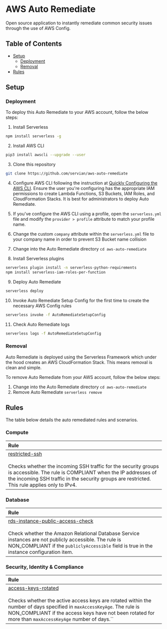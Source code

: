 # AWS Auto Remediate

Open source application to instantly remediate common security issues through the use of AWS Config.

## Table of Contents

- [Setup](#setup)
  - [Deployment](#deployment)
  - [Removal](#removal)
- [Rules](#rules)

## Setup
### Deployment

To deploy this Auto Remediate to your AWS account, follow the below steps:

01. Install Serverless

   ```bash
   npm install serverless -g
   ```

02. Install AWS CLI

   ```bash
   pip3 install awscli --upgrade --user
   ```

03. Clone this repository

   ```bash
   git clone https://github.com/servian/aws-auto-remediate
   ```

04. Configure AWS CLI following the instruction at [Quickly Configuring the AWS CLI](https://docs.aws.amazon.com/cli/latest/userguide/cli-chap-configure.html#cli-quick-configuration). Ensure the user you're configuring has the appropriate IAM permissions to create Lambda Functions, S3 Buckets, IAM Roles, and CloudFormation Stacks. It is best for administrators to deploy Auto Remediate.

05. If you've configure the AWS CLI using a profile, open the `serverless.yml` file and modify the `provider > profile` attribute to match your profile name.

06. Change the custom `company` attribute within the `serverless.yml` file to your company name in order to prevent S3 Bucket name collision

07. Change into the Auto Remediate directory
      `cd aws-auto-remediate`

08. Install Serverless plugins

   ```bash
   serverless plugin install -n serverless-python-requirements
   npm install serverless-iam-roles-per-function
   ```

09. Deploy Auto Remediate

   ```bash
   serverless deploy
   ```

10. Invoke Auto Remediate Setup Config for the first time to create the necessary AWS Config rules

   ```bash
   serverless invoke -f AutoRemediateSetupConfig
   ```

11. Check Auto Remediate logs

   ```bash
   serverless logs -f AutoRemediateSetupConfig
   ```

### Removal

Auto Remediate is deployed using the Serverless Framework which under the hood creates an AWS CloudFormation Stack. This means removal is clean and simple.

To remove Auto Remediate from your AWS account, follow the below steps:

1. Change into the Auto Remediate directory 
   `cd aws-auto-remediate`
2. Remove Auto Remediate 
   `serverless remove`

## Rules

The table below details the auto remediated rules and scenarios.

### Compute

| Rule                                                         |
| :----------------------------------------------------------- |
| [restricted-ssh](https://docs.aws.amazon.com/config/latest/developerguide/restricted-ssh.html)<br /><br />Checks whether the incoming SSH traffic for the security groups is accessible. The rule is COMPLIANT when the IP addresses of the incoming SSH traffic in the security groups are restricted. This rule applies only to IPv4. |

### Database

| Rule                                                         |
| :----------------------------------------------------------- |
| [rds-instance-public-access-check](https://docs.aws.amazon.com/config/latest/developerguide/rds-instance-public-access-check.html)<br /><br />Check whether the Amazon Relational Database Service instances are not publicly accessible. The rule is NON_COMPLIANT if the `publiclyAccessible` field is true in the instance configuration item. |

### Security, Identity & Compliance

| Rule                                                         |
| :----------------------------------------------------------- |
| [access-keys-rotated](https://docs.aws.amazon.com/config/latest/developerguide/access-keys-rotated.html)<br /><br />Checks whether the active access keys are rotated within the number of days specified in `maxAccessKeyAge`. The rule is NON_COMPLIANT if the access keys have not been rotated for more than `maxAccessKeyAge` number of days.`` |
